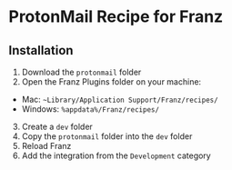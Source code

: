 # ProtonMail Recipe for Franz

## Installation
1. Download the `protonmail` folder
2. Open the Franz Plugins folder on your machine:
  * Mac: `~Library/Application Support/Franz/recipes/`
  * Windows: `%appdata%/Franz/recipes/`
3. Create a `dev` folder
3. Copy the `protonmail` folder into the `dev` folder
4. Reload Franz
5. Add the integration from the `Development` category
